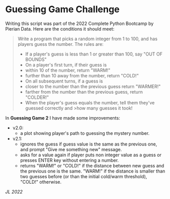 # Guessing Game Challenge

Writing this script was part of the 2022 Complete Python Bootcamp by Pierian Data.
Here are the conditions it should meet:

>Write a program that picks a random integer from 1 to 100, and has players guess the number. The rules are:
>
>* If a player's guess is less than 1 or greater than 100, say "OUT OF BOUNDS"
>* On a player's first turn, if their guess is
>  * within 10 of the number, return "WARM!"
>  * further than 10 away from the number, return "COLD!"
>* On all subsequent turns, if a guess is
>  * closer to the number than the previous guess return "WARMER!"
>  * farther from the number than the previous guess, return "COLDER!"
>* When the player's guess equals the number, tell them they've guessed correctly and >how many guesses it took!

In **Guessing Game 2** I have made some improvements:
* v2.0:
  * a plot showing player's path to guessing the mystery number.
* v2.1:
  * ignores the guess if guess value is the same as the previous one, and prompt "Give me something new" message.
  * asks for a value again if player puts non integer value as a guess or presses ENTER key without entering a number.
  * returns "WARM!" or "COLD!" if the distance between new guess and the previous one is the same. "WARM!" if the distance is smaller than two guesses before (or than the initial cold/warm threshold), "COLD!" otherwise.

*JL 2022*
